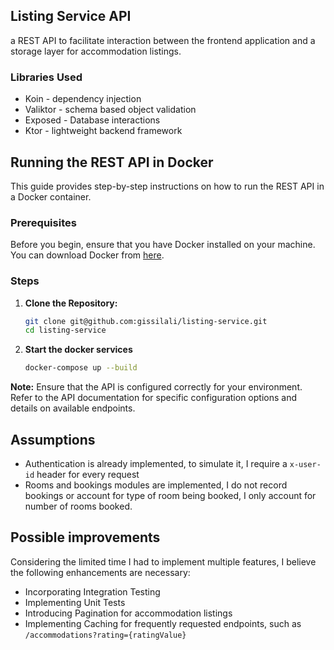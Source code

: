 ## Listing Service API

a REST API to facilitate interaction between the frontend application and a storage layer for accommodation listings.

### Libraries Used

- Koin - dependency injection
- Valiktor - schema based object validation
- Exposed - Database interactions
- Ktor - lightweight backend framework

## Running the REST API in Docker

This guide provides step-by-step instructions on how to run the REST API in a Docker container.

### Prerequisites

Before you begin, ensure that you have Docker installed on your machine. You can download Docker from [here](https://www.docker.com/get-started).

### Steps

1. **Clone the Repository:**

    ```bash
    git clone git@github.com:gissilali/listing-service.git
    cd listing-service
    ```

2. **Start the docker services**

    ```bash
    docker-compose up --build
    ```

**Note:** Ensure that the API is configured correctly for your environment. Refer to the API documentation for specific configuration options and details on available endpoints.

## Assumptions

- Authentication is already implemented, to simulate it, I require a ``x-user-id`` header for every request
- Rooms and bookings modules are implemented, I do not record bookings or account for type of room being booked, I only account for number of rooms booked.

## Possible improvements

Considering the limited time I had to implement multiple features, I believe the following enhancements are necessary:
- Incorporating Integration Testing
- Implementing Unit Tests
- Introducing Pagination for accommodation listings
- Implementing Caching for frequently requested endpoints, such as  ``/accommodations?rating={ratingValue}``

